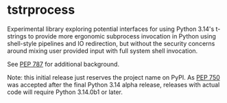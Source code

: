 # tstrprocess

Experimental library exploring potential interfaces for using Python 3.14's
t-strings to provide more ergonomic subprocess invocation in Python using
shell-style pipelines and IO redirection, but without the security concerns
around mixing user provided input with full system shell invocation.

See [PEP 787](https://peps.python.org/pep-0787/) for additional background.

Note: this initial release just reserves the project name on PyPI. As
[PEP 750](https://peps.python.org/pep-0750/) was accepted after the final
Python 3.14 alpha release, releases with actual code will require
Python 3.14.0b1 or later.
